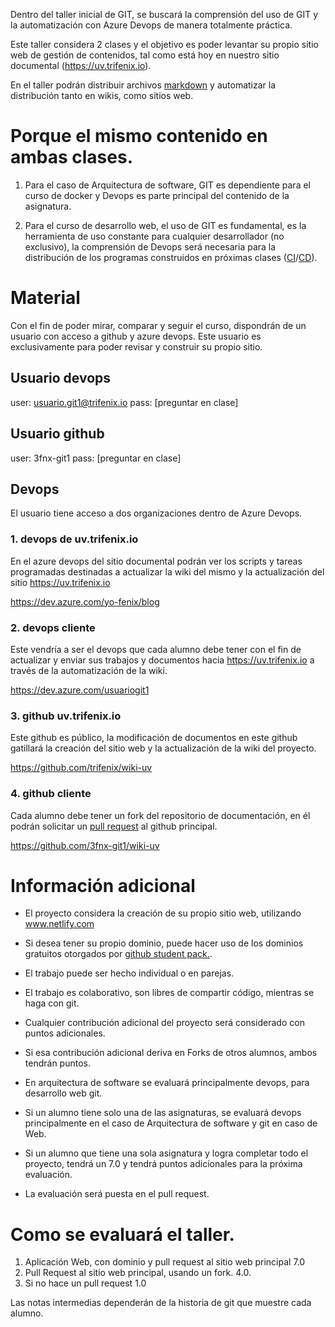 Dentro del taller inicial de GIT, se buscará la comprensión del uso de GIT y la automatización con Azure Devops de manera totalmente práctica.

Este taller considera 2 clases y el objetivo es poder levantar su propio sitio web de gestión de contenidos, tal como está hoy en nuestro sitio documental (https://uv.trifenix.io).

En el taller podrán distribuir archivos [markdown](https://es.wikipedia.org/wiki/Markdown) y automatizar la distribución tanto en wikis, como sitios web.

# Porque el mismo contenido en ambas clases.

1. Para el caso de Arquitectura de software, GIT es dependiente para el curso de docker y Devops es parte principal del contenido de la asignatura.

2. Para el curso de desarrollo web, el uso de GIT es fundamental, es la herramienta de uso constante para cualquier desarrollador (no exclusivo), la comprensión de Devops será necesaria para la distribución de los programas construidos en próximas clases ([CI](https://en.wikipedia.org/wiki/Continuous_integration)/[CD](https://en.wikipedia.org/wiki/Continuous_delivery)).


# Material

Con el fin de poder mirar, comparar y seguir el curso, dispondrán de un usuario con acceso a github y azure devops. Este usuario es exclusivamente para poder revisar y construir su propio sitio.

## Usuario devops
user:  usuario.git1@trifenix.io
pass: [preguntar en clase]

## Usuario github
user: 3fnx-git1
pass: [preguntar en clase]

## Devops
El usuario tiene acceso a dos organizaciones dentro de Azure Devops.

### 1. devops de uv.trifenix.io
En el azure devops del sitio documental podrán ver los scripts y tareas programadas destinadas a actualizar la wiki del mismo y la actualización del sitio https://uv.trifenix.io

https://dev.azure.com/yo-fenix/blog


### 2. devops cliente
Este vendría a ser el devops que cada alumno debe tener con el fin de actualizar y enviar sus trabajos y documentos hacia https://uv.trifenix.io a través de la automatización de la wiki.

https://dev.azure.com/usuariogit1


### 3. github uv.trifenix.io
Este github es público, la modificación de documentos en este github gatillará la creación del sitio web y la actualización de la wiki del proyecto.

https://github.com/trifenix/wiki-uv

### 4. github cliente
Cada alumno debe tener un fork del repositorio de documentación, en él podrán solicitar un [pull request](http://aprendegit.com/que-es-un-pull-request/) al github principal.

https://github.com/3fnx-git1/wiki-uv

# Información adicional
- El proyecto considera la creación de su propio sitio web, utilizando www.netlify.com 

- Si desea tener su propio dominio, puede hacer uso de los dominios gratuitos otorgados por [github student pack.](https://education.github.com/pack).



- El trabajo puede ser hecho individual o en parejas.

- El trabajo es colaborativo, son libres de compartir código, mientras se haga con git.

- Cualquier contribución adicional del proyecto será considerado con puntos adicionales. 

- Si esa contribución adicional deriva en Forks de otros alumnos, ambos tendrán puntos.
 
- En arquitectura de software se evaluará principalmente devops, para desarrollo web git. 

- Si un alumno tiene solo una de las asignaturas, se evaluará devops principalmente en el caso de Arquitectura de software y git en caso de Web.

- Si un alumno que tiene una sola asignatura y logra completar todo el proyecto, tendrá un 7.0 y tendrá puntos adicionales para la próxima evaluación.

- La evaluación será puesta en el pull request.

 



# Como se evaluará el taller.
1. Aplicación Web, con dominio y pull request al sitio web principal 7.0
2. Pull Request al sitio web principal, usando un fork. 4.0.
3. Si no hace un pull request 1.0

Las notas intermedias dependerán de la historia de git que muestre cada alumno.






























